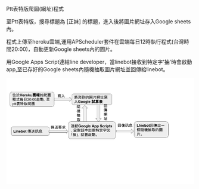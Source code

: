 Ptt表特版爬圖(網址)程式



至Ptt表特版，搜尋標題為 [正妹] 的標題，進入後將圖片網址存入Google sheets內。

程式上傳至heroku雲端,運用APScheduler套件在雲端每日12時執行程式(台灣時間20:00)，自動更新Google sheets內的圖片。

用Google Apps Script連結line developer，當linebot接收到特定字'抽'時會啟動app,至已存好的Google sheets內隨機抽取圖片網址並回傳給linebot。


![image](https://github.com/angeljaina/01.pttbeauty_crawler/blob/master/%E8%A1%A8%E7%89%B9%E7%89%88%E7%88%AC%E5%9C%96.jpg)
